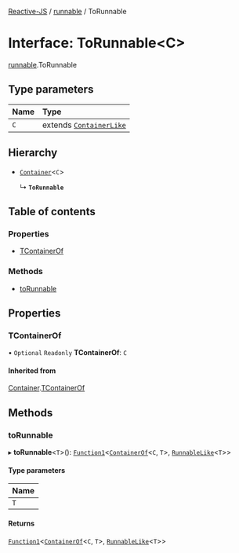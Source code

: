 [Reactive-JS](../README.md) / [runnable](../modules/runnable.md) / ToRunnable

# Interface: ToRunnable<C\>

[runnable](../modules/runnable.md).ToRunnable

## Type parameters

| Name | Type |
| :------ | :------ |
| `C` | extends [`ContainerLike`](container.ContainerLike.md) |

## Hierarchy

- [`Container`](container.Container.md)<`C`\>

  ↳ **`ToRunnable`**

## Table of contents

### Properties

- [TContainerOf](runnable.ToRunnable.md#tcontainerof)

### Methods

- [toRunnable](runnable.ToRunnable.md#torunnable)

## Properties

### TContainerOf

• `Optional` `Readonly` **TContainerOf**: `C`

#### Inherited from

[Container](container.Container.md).[TContainerOf](container.Container.md#tcontainerof)

## Methods

### toRunnable

▸ **toRunnable**<`T`\>(): [`Function1`](../modules/functions.md#function1)<[`ContainerOf`](../modules/container.md#containerof)<`C`, `T`\>, [`RunnableLike`](runnable.RunnableLike.md)<`T`\>\>

#### Type parameters

| Name |
| :------ |
| `T` |

#### Returns

[`Function1`](../modules/functions.md#function1)<[`ContainerOf`](../modules/container.md#containerof)<`C`, `T`\>, [`RunnableLike`](runnable.RunnableLike.md)<`T`\>\>
